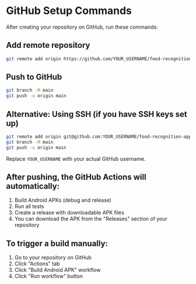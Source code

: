 # GitHub Setup Commands

After creating your repository on GitHub, run these commands:

## Add remote repository
```bash
git remote add origin https://github.com/YOUR_USERNAME/food-recognition-app.git
```

## Push to GitHub
```bash
git branch -M main
git push -u origin main
```

## Alternative: Using SSH (if you have SSH keys set up)
```bash
git remote add origin git@github.com:YOUR_USERNAME/food-recognition-app.git
git branch -M main
git push -u origin main
```

Replace `YOUR_USERNAME` with your actual GitHub username.

## After pushing, the GitHub Actions will automatically:
1. Build Android APKs (debug and release)
2. Run all tests
3. Create a release with downloadable APK files
4. You can download the APK from the "Releases" section of your repository

## To trigger a build manually:
1. Go to your repository on GitHub
2. Click "Actions" tab
3. Click "Build Android APK" workflow
4. Click "Run workflow" button
